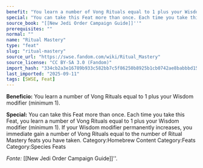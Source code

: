 ```yaml
---
benefit: "You learn a number of Vong Rituals equal to 1 plus your Wisdom modifier (minimum 1)."
special: "You can take this Feat more than once. Each time you take this Feat, you learn a number of Vong Rituals equal to 1 plus your Wisdom modifier (minimum 1). If your Wisdom modifier permanently increases, you immediate gain a number of Vong Rituals equal to the number of Ritual Mastery feats you have taken. Category:Homebrew Content Category:Feats Category:Species Feats"
source_book: "[[New Jedi Order Campaign Guide]]''"
prerequisites: ""
normal: ""
name: "Ritual Mastery"
type: "feat"
slug: "ritual-mastery"
source_url: "https://swse.fandom.com/wiki/Ritual_Mastery"
source_license: "CC BY-SA 3.0 (Fandom)"
import_hash: "334cb2a3e16789b933c582bb7c5f86250b8925b1cb0742ae8babbbd159ce919a"
last_imported: "2025-09-11"
tags: [SWSE, Feat]
---
```

**Beneficio:** You learn a number of Vong Rituals equal to 1 plus your Wisdom modifier (minimum 1).

**Special:** You can take this Feat more than once. Each time you take this Feat, you learn a number of Vong Rituals equal to 1 plus your Wisdom modifier (minimum 1). If your Wisdom modifier permanently increases, you immediate gain a number of Vong Rituals equal to the number of Ritual Mastery feats you have taken. Category:Homebrew Content Category:Feats Category:Species Feats

*Fonte:* [[New Jedi Order Campaign Guide]]''.